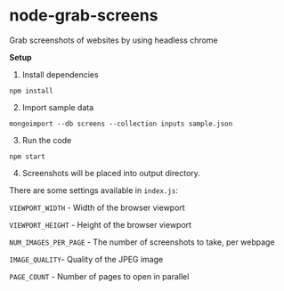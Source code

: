 # node-grab-screens
Grab screenshots of websites by using headless chrome

<b>Setup</b>
1. Install dependencies

`npm install`


2. Import sample data

`mongoimport --db screens --collection inputs sample.json`


3. Run the code

`npm start`


4. Screenshots will be placed into output directory.



There are some settings available in `index.js`:

`VIEWPORT_WIDTH` - Width of the browser viewport

`VIEWPORT_HEIGHT` - Height of the browser viewport

`NUM_IMAGES_PER_PAGE` - The number of screenshots to take, per webpage

`IMAGE_QUALITY`- Quality of the JPEG image

`PAGE_COUNT` - Number of pages to open in parallel
